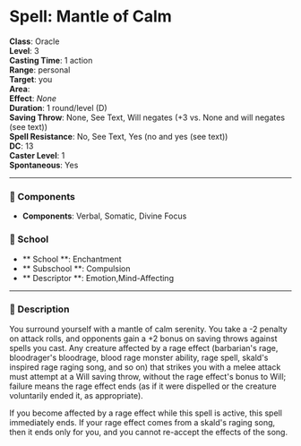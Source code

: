
# Spell: Mantle of Calm
**Class**: Oracle  
**Level**: 3  
**Casting Time**: 1 action  
**Range**: personal  
**Target**: you  
**Area**:   
**Effect**: _None_  
**Duration**: 1 round/level (D)  
**Saving Throw**: None, See Text, Will negates (+3 vs. None and will negates (see text))  
**Spell Resistance**: No, See Text, Yes (no and yes (see text))  
**DC**: 13  
**Caster Level**: 1  
**Spontaneous**: Yes

---

### 🔮 Components
- **Components**: Verbal, Somatic, Divine Focus

### 🏫 School
- ** School **: Enchantment
- ** Subschool **: Compulsion
- ** Descriptor **: Emotion,Mind-Affecting
---

### 📜 Description
You surround yourself with a mantle of calm serenity. You take a -2 penalty on attack rolls, and opponents gain a +2 bonus on saving throws against spells you cast. Any creature affected by a rage effect (barbarian's rage, bloodrager's bloodrage, blood rage monster ability, rage spell, skald's inspired rage raging song, and so on) that strikes you with a melee attack must attempt at a Will saving throw, without the rage effect's bonus to Will; failure means the rage effect ends (as if it were dispelled or the creature voluntarily ended it, as appropriate).

If you become affected by a rage effect while this spell is active, this spell immediately ends. If your rage effect comes from a skald's raging song, then it ends only for you, and you cannot re-accept the effects of the song.

